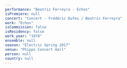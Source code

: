 ```yaml
---
performance: "Beatriz Ferreyra - Echos"
isPremiere: null
concert: "Concert - Frédéric Dufeu / Beatriz Ferreyra"
work: "Echos"
isCommission: false
isResidency: false
work_year: "1978"
ensemble: null
season: "Electric Spring 2017"
venue: "Phipps Concert Hall"
person: null
country: null
---
```


